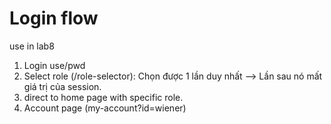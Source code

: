 # Login flow

use in lab8

1. Login use/pwd
2. Select role (/role-selector): Chọn được 1 lần duy nhất --> Lần sau nó mất giá trị của session.
3. direct to home page with specific role.
4. Account page (my-account?id=wiener)
